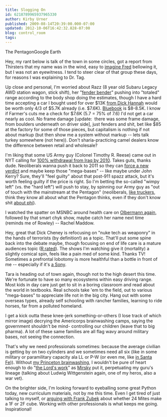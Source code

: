 ```yaml
---
title: Slogging On
id: 6218789965937965330
author: Kirby Urner
published: 2009-08-14T20:39:00.000-07:00
updated: 2012-10-06T16:42:32.828-07:00
blog: control_room
tags: 
---
```


[](http://photos1.blogger.com/blogger/1134/545/1600/pentagonmath.jpg)The PentagonGoogle Earth

Hey, my rant below is talk of the town in some circles, got a report from Thirsters that my name was in the wind, easy to [imagine Fred](http://mybizmo.blogspot.com/2006/12/thirsters.html) bellowing it, but I was not an eyewitness.  I tend to steer clear of that group these days, for reasons I was explaining to Dr. Tag.

Up close and personal, I'm worried about Razz (8 year old Subaru Legacy AWD station wagon, stick shift), her "[fender bender](http://www.flickr.com/photos/17157315@N00/3816210934/)" pushing into "totaled" range according to the body shop doing the estimates, though I have a hard time accepting a car I bought used for over $13K [from Dick Hannah](http://worldgame.blogspot.com/2007/05/key-fob.html) would be worth only 4/3 of $5.7K already (i.e. $7.6K).  [Bluebook](http://autos.msn.com/research/vip/pricing.aspx?year=2001&make=Subaru&model=Legacy%20Wagon&trimid=-1) is $8-8.5K. I know if Farmer's cuts me a check for $7.6K (5.7 = 75% of 7.6) I'd not get a car nearly as cool.  No frame damage [update:  there was some frame damage, from boulders underneath on driver side], just fenders and shit, bet like $85 at the factory for some of those pieces, but capitalism is nothing if not about markup (but then show me a system without markup -- lets talk turkey somewhere (not here)).  Don't sharia-practicing camel dealers know the difference between retail and wholesale?

I'm liking that some US Army guy (Colonel Timothy R. Reese) came out in NYT calling for [100% withdrawal from Iraq by 2010](http://www.tomdispatch.com/post/175106).  Takes guts, thanks dude.  Neoliberals wanna push it back to 2011 so they can [force a new verdict](http://mybizmo.blogspot.com/2009/08/yakking-with-old-timers.html) and maybe keep those "mega-bases" -- like maybe under John Kerry?  Sure, they'll "feel guilty" about that post-911 spazz attack, but it's worth feeling guilty if the price is right.  So I'm betting the so-called "wimpy left" (vs. the "hard left") will push to stay, by spinning our Army guy as "out of touch with the mainstream at the Pentagon" (neoliberals, [like truckers](http://controlroom.blogspot.com/2009/03/cubespace-anon.html), think they know all about what the Pentagon thinks, even if they don't know shit [about phi](http://mybizmo.blogspot.com/2006/08/mathcasting-about-phi.html)).

I watched the spatter on MSNBC around health care on [Olbermann again](http://worldgame.blogspot.com/2009/08/wanderers-2009812.html), followed by that smart chyk show, maybe catch her name next time (reminds me of Rowley) -- Rachel Maddow.

Hey, great that Dick Cheney is refocusing on "nuke tech as weaponry" in the hands of terrorists (by definition!) as a topic.  That'll put some spine back into the debate maybe, though focusing on end of life care is a mature audiences topic ([R rated](http://worldgame.blogspot.com/2008/10/wanderers-2008108.html)).  The shows I'm watching give it (mortality) a slightly comical spin, feels like a pain med of some kind.  Thanks TV!  Sometimes a prefrontal lobotomy is more healthful than a bottle in front of me -- especially if it's [a Sony](http://www.youtube.com/watch?v=8AyVh1_vWYQ).

Tara is heading out of town again, though not to the high desert this time.  We're fortunate to have so many ecosystems within easy driving range.  Most kids in day care just get to sit in a boring classroom and read about the world in textbooks.  Real schools take 'em to the field, out to various "mega-bases" to appreciate life not in the big city.  Hang out with some overseas types, already self schooling with rancher families, learning to ride horses, far from a polluted homeland.

I get a kick outta these knee-jerk something-or-others (I lose track of which mirror image) decrying the Americorps brainwashing camps, saying the government shouldn't be mind- controlling our children (leave that to big pharma).  A lot of these same families are all flag wavy around military bases, not seeing the connection.

That's why we need professionals sometimes:  because the average civilian is getting by on two cylinders and we sometimes need all six (like in some military or paramilitary capacity ala LL or P-W (or even me, like [in Santa Fe](http://mybizmo.blogspot.com/2006/12/action-figure.html))).  Without [my Princeton brainwashing](http://worldgame.blogspot.com/2008/01/war-college-philosophy.html), I wouldn't be pure of heart enough to do "[the Lord's work](http://www.freelists.org/post/wittrs/On-the-Mechanism-of-Understanding,10)" as [Mirsky](http://worldgame.blogspot.com/2006/02/moral-relativism.html) put it, perpetuating my guru's lineage (talking about Ludwig Wittgenstein again, one of my heros, also a war vet).

On the brighter side, I'm looking forward to eyeballing some great Python today, new curriculum materials, not by me this time.  Even I get tired of just talking to myself, or [arguing with Frank Zubek](http://www.youtube.com/watch?v=h1T_eDE84W0) about whether 24 Mites make a 1F or 2F cube.  Working with other professionals is what keeps me going.  Inspirational!

[](https://blogger.googleusercontent.com/img/b/R29vZ2xl/AVvXsEgnVg4xfZCM0bV7hIZc2Vco-y0XbQBLBgtfdVTgKAnqjJZnjimbHk898OTnLADFp9tJXddwClzeEA19QcWkWh_xZT1Lay_tbQttprQifdxfb0g4YOVqGbxbS4AjEjyxkcFqPYGa/s1600-h/stella.gif)